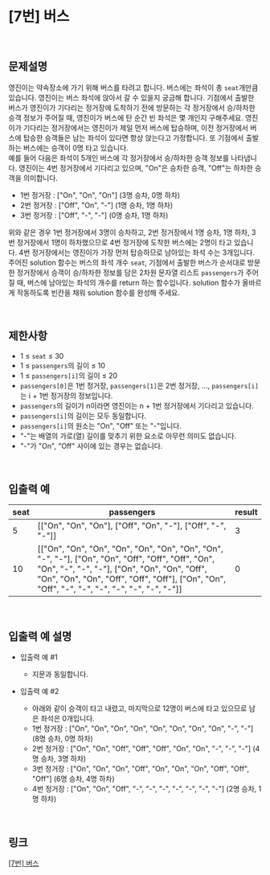 # [7번] 버스

<br>

## 문제설명
영진이는 약속장소에 가기 위해 버스를 타려고 합니다. 버스에는 좌석이 총 `seat`개만큼 있습니다. 영진이는 버스 좌석에 앉아서 갈 수 있을지 궁금해 합니다. 기점에서 출발한 버스가 영진이가 기다리는 정거장에 도착하기 전에 방문하는 각 정거장에서 승/하차한 승객 정보가 주어질 때, 영진이가 버스에 탄 순간 빈 좌석은 몇 개인지 구해주세요. 영진이가 기다리는 정거장에서는 영진이가 제일 먼저 버스에 탑승하며, 이전 정거장에서 버스에 탑승한 승객들은 남는 좌석이 있다면 항상 앉는다고 가정합니다. 또 기점에서 출발하는 버스에는 승객이 0명 타고 있습니다.<br>
예를 들어 다음은 좌석이 5개인 버스에 각 정거장에서 승/하차한 승객 정보를 나타냅니다. 영진이는 4번 정거장에서 기다리고 있으며, "On"은 승차한 승객, "Off"는 하차한 승객을 의미합니다.

- 1번 정거장 : ["On", "On", "On"] (3명 승차, 0명 하차)
- 2번 정거장 : ["Off", "On", "-"] (1명 승차, 1명 하차)
- 3번 정거장 : ["Off", "-", "-"] (0명 승차, 1명 하차)

위와 같은 경우 1번 정거장에서 3명이 승차하고, 2번 정거장에서 1명 승차, 1명 하차, 3번 정거장에서 1명이 하차했으므로 4번 정거장에 도착한 버스에는 2명이 타고 있습니다. 4번 정거장에서는 영진이가 가장 먼저 탑승하므로 남아있는 좌석 수는 3개입니다.<br>
주어진 solution 함수는 버스의 좌석 개수 `seat`, 기점에서 출발한 버스가 순서대로 방문한 정거장에서 승객이 승/하차한 정보를 담은 2차원 문자열 리스트 `passengers`가 주어질 때, 버스에 남아있는 좌석의 개수를 return 하는 함수입니다. solution 함수가 올바르게 작동하도록 빈칸을 채워 solution 함수를 완성해 주세요.

<br>

## 제한사항
- 1 ≤ `seat` ≤ 30
- 1 ≤ `passengers`의 길이 ≤ 10
- 1 ≤ `passengers[i]`의 길이 ≤ 20
- `passengers[0]`은 1번 정거장, `passengers[1]`은 2번 정거장, ..., `passengers[i]`는 i + 1번 정거장의 정보입니다.
- `passengers`의 길이가 n이라면 영진이는 n + 1번 정거장에서 기다리고 있습니다.
- `passengers[i]`의 길이는 모두 동일합니다.
- `passengers[i]`의 원소는 "On", "Off" 또는 "-"입니다.
- "-"는 배열의 가로(열) 길이를 맞추기 위한 요소로 아무런 의미도 없습니다.
- "-"가 "On", "Off" 사이에 있는 경우는 없습니다.

<br>

## 입출력 예
| seat | passengers | result |
|---|---|---|
| 5 | [["On", "On", "On"], ["Off", "On", "-"], ["Off", "-", "-"]] | 3 |
| 10 | [["On", "On", "On", "On", "On", "On", "On", "On", "-", "-"], ["On", "On", "Off", "Off", "Off", "On", "On", "-", "-", "-"], ["On", "On", "On", "Off", "On", "On", "On", "Off", "Off", "Off"], ["On", "On", "Off", "-", "-", "-", "-", "-", "-", "-"]] | 0 |

<br>

## 입출력 예 설명
- 입출력 예 #1
    - 지문과 동일합니다.

- 입출력 예 #2
    - 아래와 같이 승객이 타고 내렸고, 마지막으로 12명이 버스에 타고 있으므로 남은 좌석은 0개입니다.
    - 1번 정거장 : ["On", "On", "On", "On", "On", "On", "On", "On", "-", "-"] (8명 승차, 0명 하차)
    - 2번 정거장 : ["On", "On", "Off", "Off", "Off", "On", "On", "-", "-", "-"] (4명 승차, 3명 하차)
    - 3번 정거장 : ["On", "On", "On", "Off", "On", "On", "On", "Off", "Off", "Off"] (6명 승차, 4명 하차)
    - 4번 정거장 : ["On", "On", "Off", "-", "-", "-", "-", "-", "-", "-"] (2명 승차, 1명 하차)

<br>

## 링크
[[7번] 버스](https://school.programmers.co.kr/learn/courses/30/lessons/340201)
